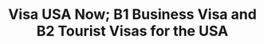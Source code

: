 ---
templateKey: 'contact-us-page'
title: Visa USA Now; B1 Business Visa and B2 Tourist Visas for the USA
info:
  address: 2nd Floor, 201 Haverstock Hill,
  city: London, England, NW34QG
  email: info@visausanow.com
---